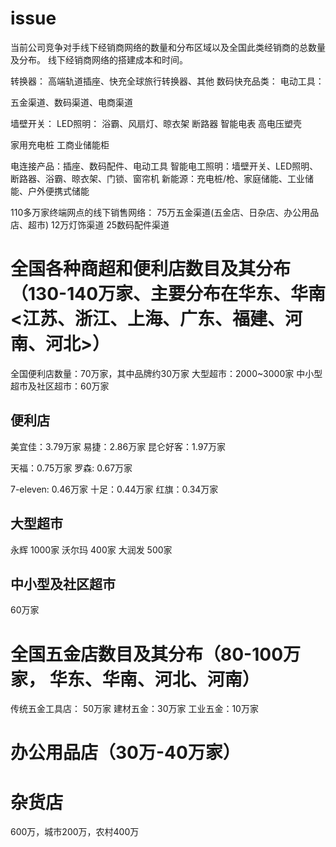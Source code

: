 # issue
当前公司竞争对手线下经销商网络的数量和分布区域以及全国此类经销商的总数量及分布。
线下经销商网络的搭建成本和时间。

转换器： 高端轨道插座、快充全球旅行转换器、其他
数码快充品类：
电动工具：


五金渠道、数码渠道、电商渠道

墙壁开关：
LED照明：
浴霸、风扇灯、晾衣架
断路器
智能电表
高电压塑壳

家用充电桩
工商业储能柜

电连接产品：插座、数码配件、电动工具
智能电工照明：墙壁开关、LED照明、断路器、浴霸、晾衣架、门锁、窗帘机
新能源：充电桩/枪、家庭储能、工业储能、户外便携式储能

110多万家终端网点的线下销售网络：
75万五金渠道(五金店、日杂店、办公用品店、超市)
12万灯饰渠道
25数码配件渠道

# 全国各种商超和便利店数目及其分布（130-140万家、主要分布在华东、华南<江苏、浙江、上海、广东、福建、河南、河北>）
全国便利店数量：70万家，其中品牌约30万家
大型超市：2000~3000家
中小型超市及社区超市：60万家

## 便利店
美宜佳：3.79万家
易捷：2.86万家
昆仑好客：1.97万家

天福：0.75万家
罗森: 0.67万家

7-eleven: 0.46万家
十足：0.44万家
红旗：0.34万家

## 大型超市
永辉  1000家
沃尔玛 400家
大润发 500家

## 中小型及社区超市
60万家

# 全国五金店数目及其分布（80-100万家， 华东、华南、河北、河南）
传统五金工具店： 50万家
建材五金：30万家
工业五金：10万家

# 办公用品店（30万-40万家）

# 杂货店
600万，城市200万，农村400万








